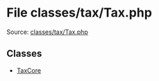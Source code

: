 File classes/tax/Tax.php
=========

Source: [classes/tax/Tax.php](https://github.com/PrestaShop/PrestaShop/blob/1.5.6.2/classes/tax/Tax.php)


Classes
-------

* [TaxCore](class.TaxCore.md)

